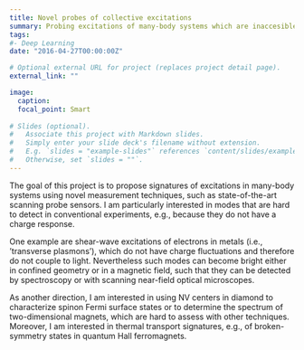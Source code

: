 ```yaml
---
title: Novel probes of collective excitations
summary: Probing excitations of many-body systems which are inaccesible in standard transport or spectroscopy experiments, e.g., using near-field techniques or Nv centers in diamond.
tags:
#- Deep Learning
date: "2016-04-27T00:00:00Z"

# Optional external URL for project (replaces project detail page).
external_link: ""

image:
  caption: 
  focal_point: Smart
  
# Slides (optional).
#   Associate this project with Markdown slides.
#   Simply enter your slide deck's filename without extension.
#   E.g. `slides = "example-slides"` references `content/slides/example-slides.md`.
#   Otherwise, set `slides = ""`.
---
```


The goal of this project is to propose signatures of excitations in many-body systems using novel measurement techniques, such as state-of-the-art scanning probe sensors. I am particularly interested in modes that are hard to detect in conventional experiments, e.g., because they do not have a charge response.

One example are shear-wave excitations of electrons in metals (i.e., ’transverse plasmons’), which do not have charge fluctuations and therefore do not couple to light. Nevertheless such modes can become bright either in confined geometry or in a magnetic field, such that they can be detected by spectroscopy or with scanning near-field optical microscopes.

As another direction, I am interested in using NV centers in diamond to characterize spinon Fermi surface states or to determine the spectrum of two-dimensional magnets, which are hard to assess with other techniques. Moreover, I am interested in thermal transport signatures, e.g., of broken-symmetry states in quantum Hall ferromagnets.
